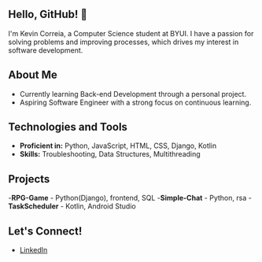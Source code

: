 ## Hello, GitHub! 👋

I'm Kevin Correia, a Computer Science student at BYUI. I have a passion for solving problems and improving processes, which drives my interest in software development.

## About Me

- Currently learning Back-end Development through a personal project.
- Aspiring Software Engineer with a strong focus on continuous learning.

## Technologies and Tools

- **Proficient in:** Python, JavaScript, HTML, CSS, Django, Kotlin
- **Skills:** Troubleshooting, Data Structures, Multithreading

## Projects
  -**RPG-Game** - Python(Django), frontend, SQL
  -**Simple-Chat** - Python, rsa
  -**TaskScheduler** - Kotlin, Android Studio

## Let's Connect!

- [LinkedIn](https://www.linkedin.com/in/kevincorreia99/)
